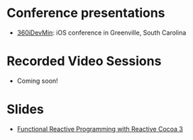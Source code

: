 # Conference presentations
* [360iDevMin](http://min.360idev.com/sessions/reactivecocoa-an-introduction/): iOS conference in Greenville, South Carolina

# Recorded Video Sessions
* Coming soon!

# Slides
* [Functional Reactive Programming with Reactive Cocoa 3](slides/ReactiveCocoa3.min360iDev.pdf)
